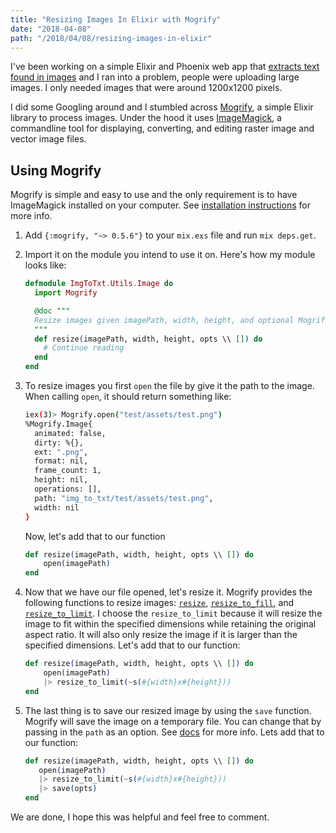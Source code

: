 ```yaml
---
title: "Resizing Images In Elixir with Mogrify"
date: "2018-04-08"
path: "/2018/04/08/resizing-images-in-elixir"
---
```


I've been working on a simple Elixir and Phoenix web app that [extracts text found in images](https://image-to-text.edgardev.com/) and I ran into a problem, people were uploading large images. I only needed images that were around 1200x1200 pixels. 

I did some Googling around and I stumbled across [Mogrify](https://github.com/route/mogrify), a simple Elixir library to process images. Under the hood it uses [ImageMagick](https://www.imagemagick.org/script/index.php), a commandline tool for displaying, converting, and editing raster image and vector image files.

## Using Mogrify
Mogrify is simple and easy to use and the only requirement is to have ImageMagick installed on your computer. See [installation instructions](https://www.imagemagick.org/script/install-source.php) for more info.

1. Add `{:mogrify, "~> 0.5.6"}` to your `mix.exs` file and run `mix deps.get`. 
1. Import it on the module you intend to use it on. Here's how my module looks like: 
    ```elixir
    defmodule ImgToTxt.Utils.Image do
      import Mogrify

      @doc """
      Resize images given imagePath, width, height, and optional Mogrify opts
      """
      def resize(imagePath, width, height, opts \\ []) do
        # Continue reading
      end
    end
    ```
1. To resize images you first `open` the file by give it the path to the image. When calling `open`, it should return something like: 
    ```bash
    iex(3)> Mogrify.open("test/assets/test.png")
    %Mogrify.Image{
      animated: false,
      dirty: %{},
      ext: ".png",
      format: nil,
      frame_count: 1,
      height: nil,
      operations: [],
      path: "img_to_txt/test/assets/test.png",
      width: nil
    }
    ```
    
    Now, let's add that to our function
    ```elixir
    def resize(imagePath, width, height, opts \\ []) do
        open(imagePath) 
    end
    ```
1. Now that we have our file opened, let's resize it. Mogrify provides the following functions to resize images: [`resize`](https://hexdocs.pm/mogrify/Mogrify.html#resize/2), [`resize_to_fill`](https://hexdocs.pm/mogrify/Mogrify.html#resize_to_fill/2), and [`resize_to_limit`](https://hexdocs.pm/mogrify/Mogrify.html#resize_to_limit/2). I choose the `resize_to_limit` because it will resize the image to fit within the specified dimensions while retaining the original aspect ratio. It will also only resize the image if it is larger than the specified dimensions. Let's add that to our function:
    ```elixir
    def resize(imagePath, width, height, opts \\ []) do
        open(imagePath)
        |> resize_to_limit(~s(#{width}x#{height}))
    end
    ```
1. The last thing is to save our resized image by using the `save` function. Mogrify will save the image on a temporary file. You can change that by passing in the `path` as an option. See [docs](https://hexdocs.pm/mogrify/Mogrify.html#save/2) for more info. Lets add that to our function: 
     ```elixir
     def resize(imagePath, width, height, opts \\ []) do
        open(imagePath)
        |> resize_to_limit(~s(#{width}x#{height}))
        |> save(opts)
     end
     ```
     
We are done, I hope this was helpful and feel free to comment. 
 
